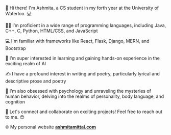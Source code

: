 👋 Hi there! I'm Ashmita, a CS student in my forth year at the University of Waterloo. 💻

👩‍💻 I’m proficient in a wide range of programming languages, including Java, C++, C, Python, HTML/CSS, and JavaScript

💻 I'm familiar with frameworks like React, Flask, Django, MERN, and Bootstrap

🧠 I’m super interested in learning and gaining hands-on experience in the exciting realm of AI

✍️ I have a profound interest in writing and poetry, particularly lyrical and descriptive prose and poetry

💭 I'm also obsessed with psychology and unraveling the mysteries of human behavior, delving into the realms of personality, body language, and cognition

🌟 Let's connect and collaborate on exciting projects! Feel free to reach out to me. 😊

🌐 My personal website [**ashmitamittal.com**](http://ashmitamittal.com/)
